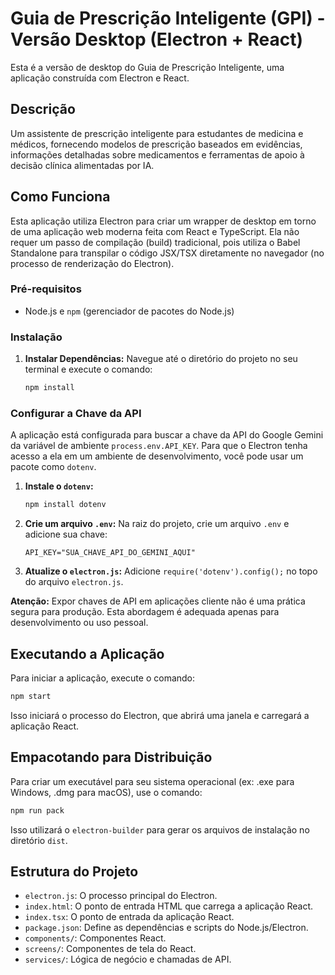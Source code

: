 # Guia de Prescrição Inteligente (GPI) - Versão Desktop (Electron + React)

Esta é a versão de desktop do Guia de Prescrição Inteligente, uma aplicação construída com Electron e React.

## Descrição

Um assistente de prescrição inteligente para estudantes de medicina e médicos, fornecendo modelos de prescrição baseados em evidências, informações detalhadas sobre medicamentos e ferramentas de apoio à decisão clínica alimentadas por IA.

## Como Funciona

Esta aplicação utiliza Electron para criar um wrapper de desktop em torno de uma aplicação web moderna feita com React e TypeScript. Ela não requer um passo de compilação (build) tradicional, pois utiliza o Babel Standalone para transpilar o código JSX/TSX diretamente no navegador (no processo de renderização do Electron).

### Pré-requisitos

- Node.js e `npm` (gerenciador de pacotes do Node.js)

### Instalação

1.  **Instalar Dependências:** Navegue até o diretório do projeto no seu terminal e execute o comando:
    ```bash
    npm install
    ```

### Configurar a Chave da API

A aplicação está configurada para buscar a chave da API do Google Gemini da variável de ambiente `process.env.API_KEY`. Para que o Electron tenha acesso a ela em um ambiente de desenvolvimento, você pode usar um pacote como `dotenv`.

1.  **Instale o `dotenv`:**
    ```bash
    npm install dotenv
    ```
2.  **Crie um arquivo `.env`:** Na raiz do projeto, crie um arquivo `.env` e adicione sua chave:
    ```
    API_KEY="SUA_CHAVE_API_DO_GEMINI_AQUI"
    ```
3.  **Atualize o `electron.js`:** Adicione `require('dotenv').config();` no topo do arquivo `electron.js`.

**Atenção:** Expor chaves de API em aplicações cliente não é uma prática segura para produção. Esta abordagem é adequada apenas para desenvolvimento ou uso pessoal.

## Executando a Aplicação

Para iniciar a aplicação, execute o comando:

```bash
npm start
```
Isso iniciará o processo do Electron, que abrirá uma janela e carregará a aplicação React.

## Empacotando para Distribuição

Para criar um executável para seu sistema operacional (ex: .exe para Windows, .dmg para macOS), use o comando:
```bash
npm run pack
```
Isso utilizará o `electron-builder` para gerar os arquivos de instalação no diretório `dist`.

## Estrutura do Projeto

-   `electron.js`: O processo principal do Electron.
-   `index.html`: O ponto de entrada HTML que carrega a aplicação React.
-   `index.tsx`: O ponto de entrada da aplicação React.
-   `package.json`: Define as dependências e scripts do Node.js/Electron.
-   `components/`: Componentes React.
-   `screens/`: Componentes de tela do React.
-   `services/`: Lógica de negócio e chamadas de API.